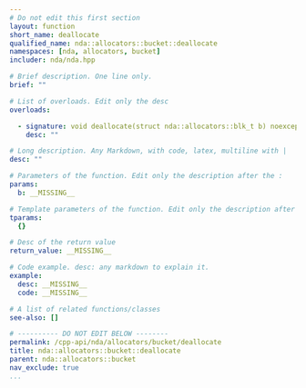 ```yaml
---
# Do not edit this first section
layout: function
short_name: deallocate
qualified_name: nda::allocators::bucket::deallocate
namespaces: [nda, allocators, bucket]
includer: nda/nda.hpp

# Brief description. One line only.
brief: ""

# List of overloads. Edit only the desc
overloads:

  - signature: void deallocate(struct nda::allocators::blk_t b) noexcept
    desc: ""

# Long description. Any Markdown, with code, latex, multiline with |
desc: ""

# Parameters of the function. Edit only the description after the :
params:
  b: __MISSING__

# Template parameters of the function. Edit only the description after the :
tparams:
  {}

# Desc of the return value
return_value: __MISSING__

# Code example. desc: any markdown to explain it.
example:
  desc: __MISSING__
  code: __MISSING__

# A list of related functions/classes
see-also: []

# ---------- DO NOT EDIT BELOW --------
permalink: /cpp-api/nda/allocators/bucket/deallocate
title: nda::allocators::bucket::deallocate
parent: nda::allocators::bucket
nav_exclude: true
...
```


